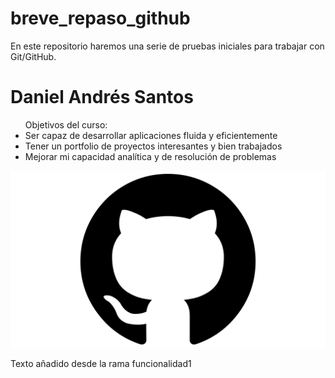# breve_repaso_github

En este repositorio haremos una serie de pruebas iniciales para trabajar con Git/GitHub.

<h1>Daniel Andrés Santos</h1>
<ul>
Objetivos del curso:
    <li>Ser capaz de desarrollar aplicaciones fluida y eficientemente</li>
    <li>Tener un portfolio de proyectos interesantes y bien trabajados</li>
    <li>Mejorar mi capacidad analítica y de resolución de problemas</li>
</ul>

![GitHub logo](GitHub-Symbol.png)

Texto añadido desde la rama funcionalidad1
